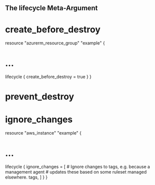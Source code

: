 ## The lifecycle Meta-Argument
# create_before_destroy

resource "azurerm_resource_group" "example" {
  # ...

  lifecycle {
    create_before_destroy = true
  }
}

# prevent_destroy


# ignore_changes

resource "aws_instance" "example" {
  # ...

  lifecycle {
    ignore_changes = [
      # Ignore changes to tags, e.g. because a management agent
      # updates these based on some ruleset managed elsewhere.
      tags,
    ]
  }
}



